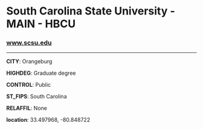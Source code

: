 # South Carolina State University - MAIN - HBCU
### www.scsu.edu
---
**CITY**: Orangeburg

**HIGHDEG**: Graduate degree

**CONTROL**: Public

**ST_FIPS**: South Carolina

**RELAFFIL**: None

**location**: 33.497968, -80.848722